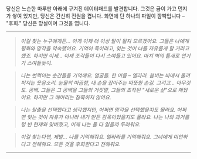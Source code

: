 당신은 느슨한 마루판 아래에 구겨진 데이터패드를 발견합니다. 그것은 금이 가고 먼지가 쌓여 있지만, 당신은 간신히 전원을 켭니다. 화면에 단 하나의 파일이 깜빡입니다 – "후회." 당신은 망설이며 그것을 엽니다.

---

> _이걸 찾는 누구에게든... 이게 이제 더 이상 말이 될지 모르겠어요. 그들은 나에게 평화와 망각을 약속했어요. 기억이 독이라고, 잊는 것이 나를 자유롭게 할 거라고 했죠. 하지만 이제... 이제 조각들이 다시 스며들고 있어요. 마치 벽의 틈새로 연기가 스며들듯이._

> _나는 번쩍이는 순간들을 기억해요. 얼굴들. 한 이름 – 엘라라. 붐비는 바에서 울려 퍼지는 웃음소리. 눈물의 따끔함, 내 손을 잡아주는 따뜻한 손길. 그리고... 아무것도. 공백. 그들은 그 공백을 그들의 거짓말, 그들의 조작된 "새로운 삶"으로 채웠어요. 하지만 그 메아리는 침묵하지 않아요._

> _나는 탈출을 선택했다고 생각했지만, 어쩌면 망각을 선택했을지도 몰라요. 어쩌면 잊는 것이 자유가 아니라 내가 만든 감옥이었을지도 몰라요. 나는 나의 과거를 텅 빈 현재와 맞바꿨고, 이제 나는 둘 다 잃을까 두려워요._

> _이걸 찾는다면, 제발... 나를 기억해줘요. 엘라라를 기억해줘요. 그녀에게 미안하다고 전해줘요. 모든 것을 후회한다고 전해줘요._

---
